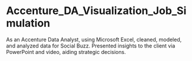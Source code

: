 # Accenture_DA_Visualization_Job_Simulation
As an Accenture Data Analyst, using Microsoft Excel, cleaned, modeled, and analyzed data for Social Buzz. Presented insights to the client via PowerPoint and video, aiding strategic decisions.
